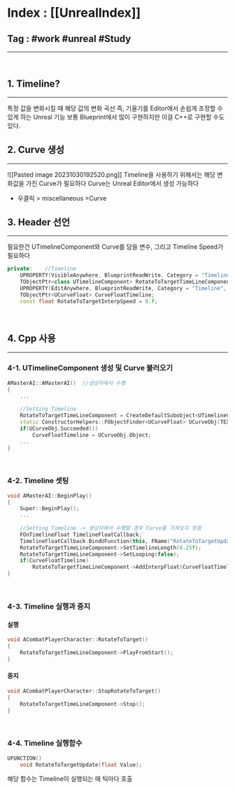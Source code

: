 # Index : [[UnrealIndex]]
## Tag : #work #unreal #Study 
---
   
## 1. Timeline?
---
특정 값을 변화시킬 때 해당 값의 변화 곡선 즉, 기울기를 Editor에서 손쉽게 조정할 수 있게 하는 Unreal 기능
보통 Blueprint에서 많이 구현하지만 이걸 C++로 구현할 수도 있다.
   
   
## 2. Curve 생성
---
![[Pasted image 20231030192520.png]]
Timeline을 사용하기 위해서는 해당 변화값을 가진 Curve가 필요하다
Curve는 Unreal Editor에서 생성 가능하다

* 우클릭 > miscellaneous >Curve 
   
   
## 3. Header 선언
---
필요한건 UTimelineComponent와 Curve를 담을 변수, 그리고 Timeline Speed가 필요하다
```cpp
private:	//Timeline
	UPROPERTY(VisibleAnywhere, BlueprintReadWrite, Category = "Timeline", meta = (AllowPrivateAccess = "true"))
	TObjectPtr<class UTimelineComponent> RotateToTargetTimeLineComponent;
	UPROPERTY(EditAnywhere, BlueprintReadWrite, Category = "Timeline", meta = (AllowPrivateAccess = "true"))
	TObjectPtr<UCurveFloat> CurveFloatTimeline;
	const float RotateToTargetInterpSpeed = 9.f;
```
   
   
## 4. Cpp 사용
---
### 4-1. UTimelineComponent 생성 및 Curve 불러오기
```cpp
AMasterAI::AMasterAI()  //생성자에서 수행
{
	...
	
	//Setting Timeline
	RotateToTargetTimeLineComponent = CreateDefaultSubobject<UTimelineComponent>(TEXT("RotateToTargetTimeLineComponent"));
	static ConstructorHelpers::FObjectFinder<UCurveFloat> UCurveObj(TEXT("/Game/CombatSystem/Blueprints/Timeline/RotateToTargetCurve.RotateToTargetCurve"));
	if(UCurveObj.Succeeded())
		CurveFloatTimeline = UCurveObj.Object;
	...
}
```
   
### 4-2. Timeline 셋팅
```cpp
void AMasterAI::BeginPlay()
{
	Super::BeginPlay();
	...
	
	//Setting Timeline -> 생성자에서 수행할 경우 Curve를 가져오지 못함
	FOnTimelineFloat TimelineFloatCallback;
	TimelineFloatCallback.BindUFunction(this, FName("RotateToTargetUpdate")); //Callback에서 불릴 함수 이름을 삽입
	RotateToTargetTimeLineComponent->SetTimelineLength(0.25f);
	RotateToTargetTimeLineComponent->SetLooping(false);
	if(CurveFloatTimeline)
		RotateToTargetTimeLineComponent->AddInterpFloat(CurveFloatTimeline, TimelineFloatCallback);
}
```
   
### 4-3. Timeline 실행과 중지
#### 실행
```cpp
void ACombatPlayerCharacter::RotateToTarget()
{
	RotateToTargetTimeLineComponent->PlayFromStart();
}
```

#### 중지
```cpp
void ACombatPlayerCharacter::StopRotateToTarget()
{
	RotateToTargetTimeLineComponent->Stop();
}
```
   
### 4-4. Timeline 실행함수
```cpp
UFUNCTION()
	void RotateToTargetUpdate(float Value);
```
해당 함수는 Timeline이 실행되는 매 틱마다 호출